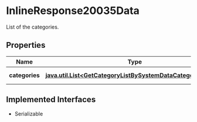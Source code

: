 

# InlineResponse20035Data

List of the categories.

## Properties

Name | Type | Description | Notes
------------ | ------------- | ------------- | -------------
**categories** | [**java.util.List&lt;GetCategoryListBySystemDataCategoriesItems&gt;**](GetCategoryListBySystemDataCategoriesItems.md) | List of categories. |  [optional]


## Implemented Interfaces

* Serializable


